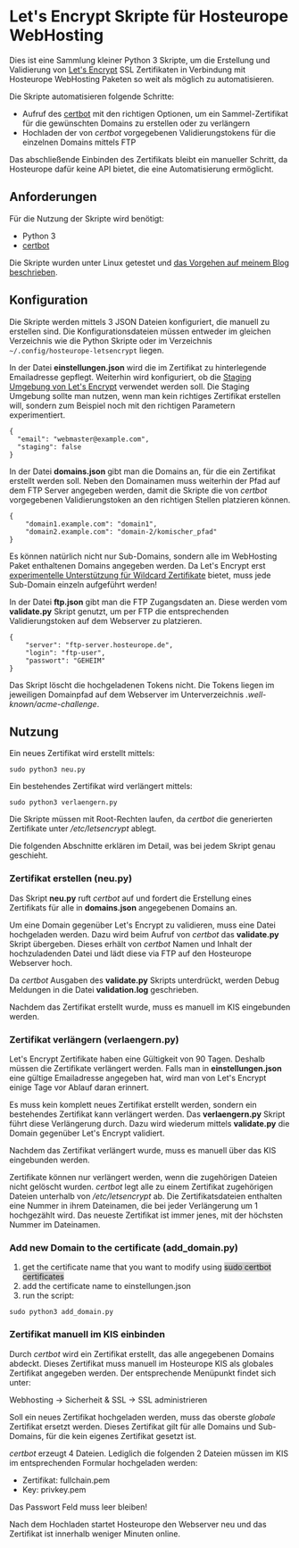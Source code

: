 # Let's Encrypt Skripte für Hosteurope WebHosting

Dies ist eine Sammlung kleiner Python 3 Skripte, um die Erstellung und Validierung von
[Let's Encrypt](https://letsencrypt.org/) SSL Zertifikaten in Verbindung mit Hosteurope 
WebHosting Paketen so weit als möglich zu automatisieren.

Die Skripte automatisieren folgende Schritte:

- Aufruf des [certbot](https://certbot.eff.org/) mit den richtigen Optionen, um ein Sammel-Zertifikat für
die gewünschten Domains zu erstellen oder zu verlängern
- Hochladen der von _certbot_ vorgegebenen Validierungstokens für die einzelnen Domains mittels FTP

Das abschließende Einbinden des Zertifikats bleibt ein manueller Schritt, da Hosteurope dafür keine API
bietet, die eine Automatisierung ermöglicht.


## Anforderungen
 
Für die Nutzung der Skripte wird benötigt:

- Python 3
- [certbot](https://certbot.eff.org/)

Die Skripte wurden unter Linux getestet und 
[das Vorgehen auf meinem Blog beschrieben](https://sebstein.hpfsc.de/2017/09/17/lets-encrypt-mit-hosteurope-webhosting-nutzen/).


## Konfiguration

Die Skripte werden mittels 3 JSON Dateien konfiguriert, die manuell zu erstellen sind.
Die Konfigurationsdateien müssen entweder im gleichen Verzeichnis wie die Python Skripte oder im Verzeichnis `~/.config/hosteurope-letsencrypt` liegen.

In der Datei __einstellungen.json__ wird die im Zertifikat zu hinterlegende Emailadresse gepflegt.
Weiterhin wird konfiguriert, ob die 
[Staging Umgebung von Let's Encrypt](https://letsencrypt.org/docs/staging-environment/)
verwendet werden soll.
Die Staging Umgebung sollte man nutzen, wenn man kein richtiges Zertifikat erstellen will, sondern
zum Beispiel noch mit den richtigen Parametern experimentiert. 

    {
      "email": "webmaster@example.com",
      "staging": false
    }

In der Datei __domains.json__ gibt man die Domains an, für die ein Zertifikat erstellt werden soll.
Neben den Domainamen muss weiterhin der Pfad auf dem FTP Server angegeben werden, damit die Skripte
die von _certbot_ vorgegebenen Validierungstoken an den richtigen Stellen platzieren können.

    {
        "domain1.example.com": "domain1",
        "domain2.example.com": "domain-2/komischer_pfad"
    }
 
Es können natürlich nicht nur Sub-Domains, sondern alle im WebHosting Paket enthaltenen Domains angegeben werden.
Da Let's Encrypt erst 
[experimentelle Unterstützung für Wildcard Zertifikate](https://letsencrypt.org/2017/07/06/wildcard-certificates-coming-jan-2018.html)
bietet, muss jede Sub-Domain einzeln aufgeführt werden!

In der Datei __ftp.json__ gibt man die FTP Zugangsdaten an. Diese werden vom __validate.py__ Skript genutzt,
um per FTP die entsprechenden Validierungstoken auf dem Webserver zu platzieren.

    {
        "server": "ftp-server.hosteurope.de",
        "login": "ftp-user",
        "passwort": "GEHEIM"
    }

Das Skript löscht die hochgeladenen Tokens nicht. Die Tokens liegen im jeweiligen Domainpfad auf dem
Webserver im Unterverzeichnis _.well-known/acme-challenge_.

## Nutzung

Ein neues Zertifikat wird erstellt mittels:

    sudo python3 neu.py

Ein bestehendes Zertifikat wird verlängert mittels:

    sudo python3 verlaengern.py
    
Die Skripte müssen mit Root-Rechten laufen, da _certbot_ die generierten Zertifikate unter _/etc/letsencrypt_
ablegt.

Die folgenden Abschnitte erklären im Detail, was bei jedem Skript genau geschieht.   


### Zertifikat erstellen (neu.py)

Das Skript __neu.py__ ruft _certbot_ auf und fordert die Erstellung eines Zertifikats für alle
in __domains.json__ angegebenen Domains an.

Um eine Domain gegenüber Let's Encrypt zu validieren, muss eine Datei hochgeladen werden. Dazu wird beim
Aufruf von _certbot_ das __validate.py__ Skript übergeben. Dieses erhält von _certbot_ Namen und Inhalt der
hochzuladenden Datei und lädt diese via FTP auf den Hosteurope Webserver hoch.

Da _certbot_ Ausgaben des __validate.py__ Skripts unterdrückt, werden Debug Meldungen in die
Datei __validation.log__ geschrieben.

Nachdem das Zertifikat erstellt wurde, muss es manuell im KIS eingebunden werden.


### Zertifikat verlängern (verlaengern.py)

Let's Encrypt Zertifikate haben eine Gültigkeit von 90 Tagen.
Deshalb müssen die Zertifikate verlängert werden. Falls man in __einstellungen.json__ eine gültige
Emailadresse angegeben hat, wird man von Let's Encrypt einige Tage vor Ablauf daran erinnert.

Es muss kein komplett neues Zertifikat erstellt werden, sondern ein bestehendes Zertifikat
kann verlängert werden. Das __verlaengern.py__ Skript führt diese Verlängerung durch.
Dazu wird wiederum mittels __validate.py__ die Domain gegenüber Let's Encrypt validiert.

Nachdem das Zertifikat verlängert wurde, muss es manuell über das KIS eingebunden werden.

Zertifikate können nur verlängert werden, wenn die zugehörigen Dateien nicht gelöscht wurden.
_certbot_ legt alle zu einem Zertifikat zugehörigen Dateien unterhalb von 
_/etc/letsencrypt_ ab. Die Zertifikatsdateien enthalten eine Nummer in ihrem Dateinamen,
die bei jeder Verlängerung um 1 hochgezählt wird. Das neueste Zertifikat ist immer jenes, mit
der höchsten Nummer im Dateinamen.

### Add new Domain to the certificate (add_domain.py) 
1. get the certificate name that you want to modify using <span style="background:#cecece">sudo certbot certificates</span>
2. add the certificate name to einstellungen.json
3. run the script:

```
sudo python3 add_domain.py
```

### Zertifikat manuell im KIS einbinden

Durch _certbot_ wird ein Zertifikat erstellt, das alle angegebenen Domains abdeckt. Dieses Zertifikat muss
manuell im Hosteurope KIS als globales Zertifikat angegeben werden. Der entsprechende Menüpunkt findet sich
unter:

Webhosting -> Sicherheit & SSL -> SSL administrieren

Soll ein neues Zertifikat hochgeladen werden, muss das oberste _globale_ Zertifikat ersetzt werden. Dieses
Zertifikat gilt für alle Domains und Sub-Domains, für die kein eigenes Zertifikat gesetzt ist.

_certbot_ erzeugt 4 Dateien. Lediglich die folgenden 2 Dateien müssen im KIS im entsprechenden Formular
hochgeladen werden:

- Zertifikat: fullchain.pem
- Key: privkey.pem

Das Passwort Feld muss leer bleiben!

Nach dem Hochladen startet Hosteurope den Webserver neu und das Zertifikat ist innerhalb weniger Minuten
online.
